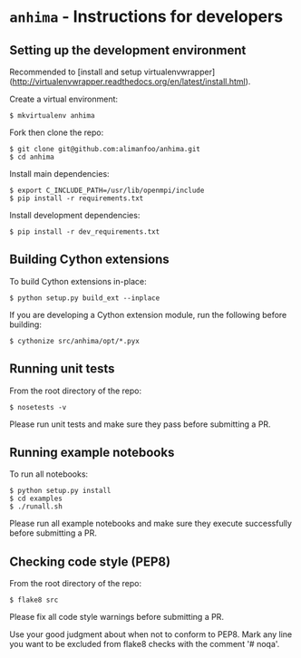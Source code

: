 `anhima` - Instructions for developers
======================================

Setting up the development environment
--------------------------------------

Recommended to [install and setup virtualenvwrapper]
(http://virtualenvwrapper.readthedocs.org/en/latest/install.html).

Create a virtual environment:

    $ mkvirtualenv anhima

Fork then clone the repo:

    $ git clone git@github.com:alimanfoo/anhima.git
    $ cd anhima

Install main dependencies:

    $ export C_INCLUDE_PATH=/usr/lib/openmpi/include
    $ pip install -r requirements.txt

Install development dependencies:

    $ pip install -r dev_requirements.txt

Building Cython extensions
--------------------------

To build Cython extensions in-place:

    $ python setup.py build_ext --inplace

If you are developing a Cython extension module, run the following before
building:

    $ cythonize src/anhima/opt/*.pyx

Running unit tests
------------------

From the root directory of the repo:

    $ nosetests -v

Please run unit tests and make sure they pass before submitting a PR.

Running example notebooks
-------------------------

To run all notebooks:

    $ python setup.py install
    $ cd examples
    $ ./runall.sh

Please run all example notebooks and make sure they execute successfully
before submitting a PR.

Checking code style (PEP8)
--------------------------

From the root directory of the repo:

    $ flake8 src

Please fix all code style warnings before submitting a PR.

Use your good judgment about when not to conform to PEP8. Mark any line you
want to be excluded from flake8 checks with the comment '# noqa'.
